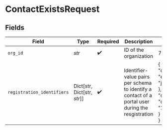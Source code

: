 # ContactExistsRequest


## Fields

| Field                                                                                             | Type                                                                                              | Required                                                                                          | Description                                                                                       | Example                                                                                           |
| ------------------------------------------------------------------------------------------------- | ------------------------------------------------------------------------------------------------- | ------------------------------------------------------------------------------------------------- | ------------------------------------------------------------------------------------------------- | ------------------------------------------------------------------------------------------------- |
| `org_id`                                                                                          | *str*                                                                                             | :heavy_check_mark:                                                                                | ID of the organization                                                                            | 728                                                                                               |
| `registration_identifiers`                                                                        | Dict[str, Dict[str, *str*]]                                                                       | :heavy_check_mark:                                                                                | Identifier-value pairs per schema to identify a contact of a portal user during the resgistration | {<br/>"contact": {<br/>"email": "john.doe@example.com"<br/>},<br/>"contract": {<br/>"contract_number": "123456"<br/>}<br/>} |
